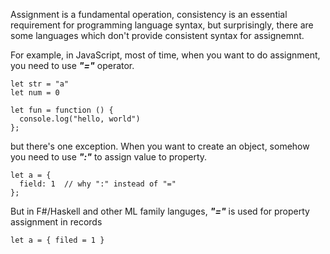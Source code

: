 Assignment is a fundamental operation, consistency is an essential requirement for programming language syntax, but surprisingly, there are some languages which don't provide consistent syntax for assignemnt.

For example, in JavaScript, most of time, when you want to do assignment, you need to use **_"="_** operator.

```
let str = "a"
let num = 0

let fun = function () {
  console.log("hello, world")
};
```

but there's one exception. When you want to create an object, somehow you need to use **_":"_** to assign value to property.

```
let a = {
  field: 1  // why ":" instead of "="
};
```

But in F#/Haskell and other ML family languges, **_"="_** is used for property assignment in records

```
let a = { filed = 1 }
```
